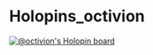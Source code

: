 # Holopins_octivion
[![@octivion's Holopin board](https://holopin.io/api/user/board?user=octivion)](https://holopin.io/@octivion)
